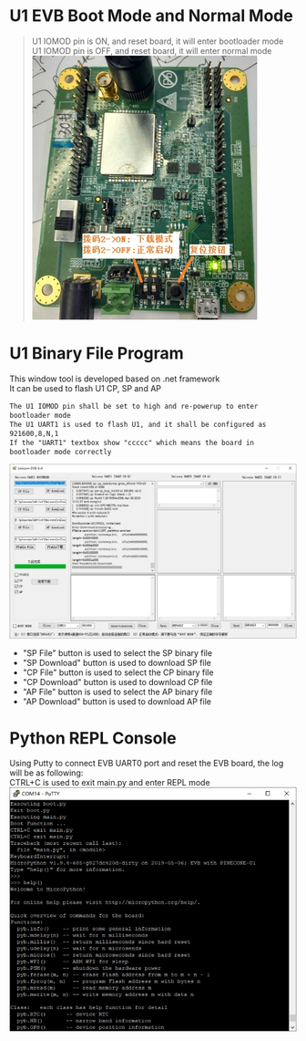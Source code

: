 # U1 EVB Boot Mode and Normal Mode
> U1 IOMOD pin is ON, and reset board, it will enter bootloader mode<br>
> U1 IOMOD pin is OFF, and reset board, it will enter normal mode<br>
![image](https://github.com/RichardPinecone/BigFish-U1-Python/blob/master/pctool/u1_evb.jpg)

# U1 Binary File Program
This window tool is developed based on .net framework<br>
It can be used to flash U1 CP, SP and AP <br>

    The U1 IOMOD pin shall be set to high and re-powerup to enter bootloader mode
    The U1 UART1 is used to flash U1, and it shall be configured as 921600,8,N,1 
    If the "UART1" textbox show "ccccc" which means the board in bootloader mode correctly

![image](https://github.com/RichardPinecone/BigFish-U1-Python/blob/master/pctool/u1_flash.jpg)

- "SP File" button is used to select the SP binary file
- "SP Download" button is used to download SP file
- "CP File" button is used to select the CP binary file
- "CP Download" button is used to download CP file
- "AP File" button is used to select the AP binary file
- "AP Download" button is used to download AP file

# Python REPL Console
Using Putty to connect EVB UART0 port and reset the EVB board, the log will be as following: <br>
CTRL+C is used to exit main.py and enter REPL mode <br>
![image](https://github.com/RichardPinecone/BigFish-U1-Python/blob/master/pctool/python_repl.jpg)
